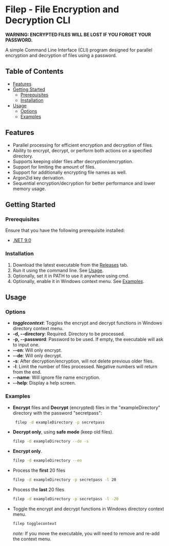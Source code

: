# Filep - File Encryption and Decryption CLI

**WARNING: ENCRYPTED FILES WILL BE LOST IF YOU FORGET YOUR PASSWORD.**

A simple Command Line Interface (CLI) program designed for parallel encryption and decryption of files using a password.

## Table of Contents

- [Features](#features)
- [Getting Started](#getting-started)
  - [Prerequisites](#prerequisites)
  - [Installation](#installation)
- [Usage](#usage)
  - [Options](#options)
  - [Examples](#examples)

## Features

- Parallel processing for efficient encryption and decryption of files.
- Ability to encrypt, decrypt, or perform both actions on a specified directory.
- Supports keeping older files after decryption/encryption.
- Support for limiting the amount of files.
- Support for additionally encrypting file names as well.
- Argon2id key derivation.
- Sequential encryption/decryption for better performance and lower memory usage.

## Getting Started

### Prerequisites

Ensure that you have the following prerequisite installed:

- [ .NET 9.0](https://dotnet.microsoft.com/en-us/download/dotnet/9.0)

### Installation

1. Download the latest executable from the [Releases](https://github.com/omegand/File-Protector/releases) tab.
2. Run it using the command line. See [Usage](#usage).
3. Optionally, set it in PATH to use it anywhere using cmd.
4. Optionally, enable it in Windows context menu. See [Examples](#examples).

## Usage

### Options
- ***togglecontext***: Toggles the encrypt and decrypt functions in Windows directory context menu.
- **-d, --directory**: Required. Directory to be processed.
- **-p, --password**: Password to be used. If empty, the executable will ask to input one.
- **--en**: Will only encrypt.
- **--de**: Will only decrypt.
- **-s**: After decryption/encryption, will not delete previous older files.
- **-l**: Limit the number of files processed. Negative numbers will return from the end.
- **--name**: Will ignore file name encryption.
- **--help**: Display a help screen.

### Examples

- <b>Encrypt</b> files and <b>Decrypt</b> (encrypted) files in the "exampleDirectory" directory with the password "secretpass":

    ```bash
     filep -d exampleDirectory -p secretpass
    ```
- <b>Decrypt only</b>, using <b>safe mode</b> (keep old files).

    ```bash
    filep -d exampleDirectory --de -s
    ```
- <b>Encrypt only</b>.

    ```bash
    filep -d exampleDirectory --en
    ```
- Process the <b>first</b> 20 files

    ```bash
    filep -d exampleDirectory -p secretpass -l 20
    ```
- Process the <b>last</b> 20 files

    ```bash
    filep -d exampleDirectory -p secretpass -l -20
    ```
- Toggle the encrypt and decrypt functions in Windows directory context menu.

    ```bash
    filep togglecontext
    ```
    *note:* If you move the executable, you will need to remove and re-add the context menu.